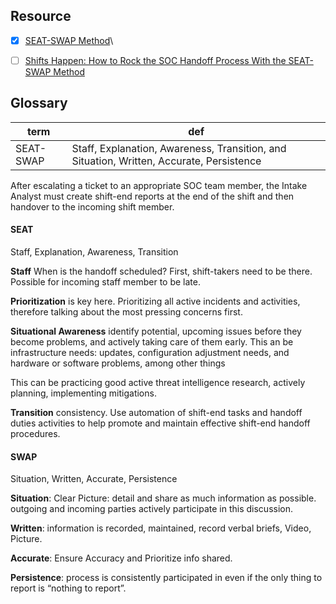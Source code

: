 ## Resource
- [x] [SEAT-SWAP Method](https://github.com/FredericGariepy/LighthouseLabs/blob/main/PKM/W4/D1/Blue%20Team/SEAT-SWAP%20%5Bshift%20change%20report%5D.md)\
- [ ] [Shifts Happen: How to Rock the SOC Handoff Process With the SEAT-SWAP Method ](https://securityboulevard.com/2021/11/shifts-happen-how-to-rock-the-soc-handoff-process-with-the-seat-swap-method/)


## Glossary
|term|def|
|-|-|
|SEAT-SWAP| Staff, Explanation, Awareness, Transition, and Situation, Written, Accurate, Persistence|


After escalating a ticket to an appropriate SOC team member,
the Intake Analyst must create shift-end reports
at the end of the shift and then handover to the incoming shift member.

#### SEAT
Staff, Explanation, Awareness, Transition

__Staff__  When is the handoff scheduled?
First, shift-takers need to be there. Possible for incoming staff member to be late.

__Prioritization__ is key here. Prioritizing all active incidents and activities, therefore talking about the most pressing concerns first.

__Situational Awareness__ identify potential, upcoming issues before they become problems, and actively taking care of them early.
This an be infrastructure needs: updates, configuration adjustment needs, and hardware or software problems, among other things

This can be practicing good active threat intelligence research, actively planning, implementing mitigations.

__Transition__ consistency. Use automation of shift-end tasks and handoff duties activities to help promote and maintain effective shift-end handoff procedures.

#### SWAP
Situation, Written, Accurate, Persistence

__Situation__: Clear Picture: detail and share as much information as possible.
outgoing and incoming parties actively participate in this discussion.

__Written__: information is recorded, maintained, record verbal briefs, Video, Picture.

__Accurate__: Ensure Accuracy and Prioritize info shared. 

__Persistence__: process is consistently participated in even if the only thing to report is “nothing to report”.
